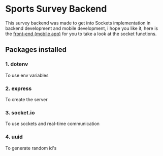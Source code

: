 # Sports Survey Backend

This survey backend was made to get into Sockets implementation in backend development and mobile development, i hope you like it, here is the [front-end (mobile app)](https://github.com/Sebas3270/votes-app) for you to take a look at the socket functions.

## Packages installed
### 1. dotenv
To use env variables
### 2. express
To create the server
### 3. socket.io
To use sockets and real-time communication
### 4. uuid
To generate random id's